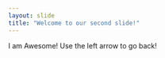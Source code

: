 ```yaml
---
layout: slide
title: "Welcome to our second slide!"
---
```

I am Awesome!
Use the left arrow to go back!
